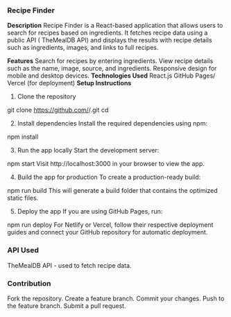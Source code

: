 ### Recipe Finder
**Description**
Recipe Finder is a React-based application that allows users to search for recipes based on ingredients. It fetches recipe data using a public API ( TheMealDB API) and displays the results with recipe details such as ingredients, images, and links to full recipes.

**Features**
Search for recipes by entering ingredients.
View recipe details such as the name, image, source, and ingredients.
Responsive design for mobile and desktop devices.
**Technologies Used**
React.js
GitHub Pages/ Vercel (for deployment)
**Setup Instructions**
1. Clone the repository

git clone https://github.com/<username>/<repository-name>.git
cd <repository-name>

2. Install dependencies
Install the required dependencies using npm:

npm install

3. Run the app locally
Start the development server:

npm start
Visit http://localhost:3000 in your browser to view the app.

4. Build the app for production
To create a production-ready build:

npm run build
This will generate a build folder that contains the optimized static files.

5. Deploy the app
If you are using GitHub Pages, run:

npm run deploy
For Netlify or Vercel, follow their respective deployment guides and connect your GitHub repository for automatic deployment.

### API Used
TheMealDB API - used to fetch recipe data.
### Contribution
Fork the repository.
Create a feature branch.
Commit your changes.
Push to the feature branch.
Submit a pull request.


